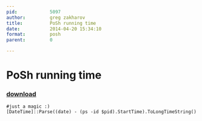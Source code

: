```yaml
---
pid:            5097
author:         greg zakharov
title:          PoSh running time
date:           2014-04-20 15:34:10
format:         posh
parent:         0

---
```


# PoSh running time

### [download](Scripts\5097.ps1)



```posh
#just a magic :)
[DateTime]::Parse((date) - (ps -id $pid).StartTime).ToLongTimeString()
```
